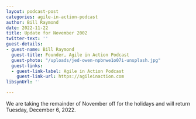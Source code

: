 ```yaml
---
layout: podcast-post
categories: agile-in-action-podcast
author: Bill Raymond
date: 2022-11-22
title: Update for November 2002
twitter-text: ''
guest-details:
- guest-name: Bill Raymond
  guest-title: Founder, Agile in Action Podcast
  guest-photo: "/uploads/jed-owen-npbnwe1o07i-unsplash.jpg"
  guest-links:
  - guest-link-label: Agile in Action Podcast
    guest-link-url: https://agileinaction.com
libsynUrl: ''

---
```

We are taking the remainder of November off for the holidays and will return Tuesday, December 6, 2022.